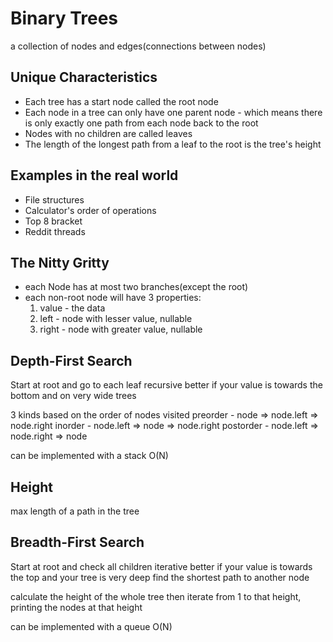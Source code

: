# Binary Trees
a collection of nodes and edges(connections between nodes)

## Unique Characteristics
- Each tree has a start node called the root node
- Each node in a tree can only have one parent node - which means there is only exactly one path from each node back to the root
- Nodes with no children are called leaves
- The length of the longest path from a leaf to the root is the tree's height

## Examples in the real world
- File structures
- Calculator's order of operations
- Top 8 bracket
- Reddit threads

## The Nitty Gritty
- each Node has at most two branches(except the root)
- each non-root node will have 3 properties:
    1. value - the data
    2. left - node with lesser value, nullable
    3. right - node with greater value, nullable


## Depth-First Search
Start at root and go to each leaf
recursive
better if your value is towards the bottom and on very wide trees


3 kinds based on the order of nodes visited
preorder - node       => node.left  => node.right
inorder - node.left   => node       => node.right
postorder - node.left => node.right => node

can be implemented with a stack
O(N)


## Height
max length of a path in the tree


## Breadth-First Search
Start at root and check all children
iterative
better if your value is towards the top and your tree is very deep
find the shortest path to another node


calculate the height of the whole tree
then iterate from 1 to that height, printing the nodes at that height


can be implemented with a queue
O(N)

